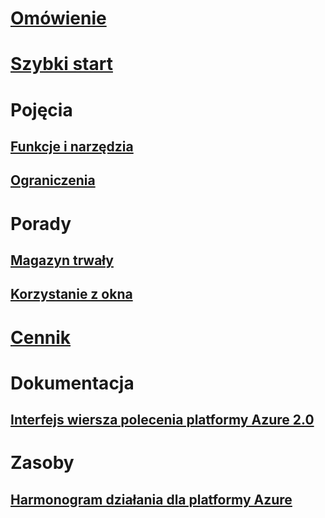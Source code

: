 # [Omówienie](overview.md)

# [Szybki start](quickstart.md)

# Pojęcia
## [Funkcje i narzędzia](features.md)
## [Ograniczenia](limitations.md)

# Porady
## [Magazyn trwały](persisting-shell-storage.md)
## [Korzystanie z okna](using-the-shell-window.md)

# [Cennik](pricing.md)

# Dokumentacja
## [Interfejs wiersza polecenia platformy Azure 2.0](/cli/azure) 
# Zasoby
## [Harmonogram działania dla platformy Azure](https://azure.microsoft.com/roadmap/)
